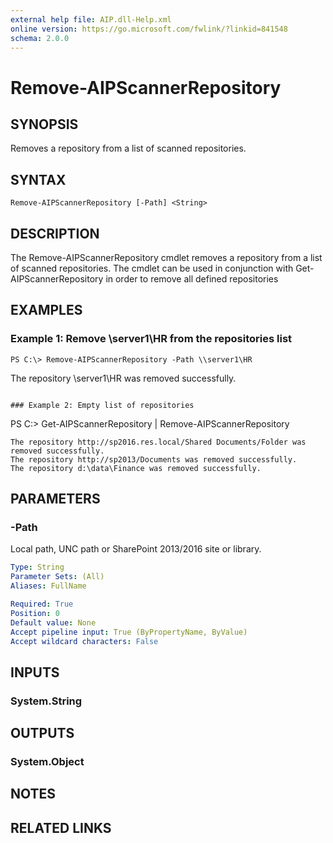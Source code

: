 ```yaml
---
external help file: AIP.dll-Help.xml
online version: https://go.microsoft.com/fwlink/?linkid=841548
schema: 2.0.0
---
```


# Remove-AIPScannerRepository

## SYNOPSIS
Removes a repository from a list of scanned repositories. 

## SYNTAX

```
Remove-AIPScannerRepository [-Path] <String>
```

## DESCRIPTION
The Remove-AIPScannerRepository cmdlet removes a repository from a list of scanned repositories. The cmdlet can be used in conjunction with Get-AIPScannerRepository in order to remove all defined repositories

## EXAMPLES

### Example 1: Remove \\server1\HR from the repositories list
```
PS C:\> Remove-AIPScannerRepository -Path \\server1\HR 
```
The repository \\server1\HR was removed successfully.
```

### Example 2: Empty list of repositories
```
PS C:\> Get-AIPScannerRepository | Remove-AIPScannerRepository 
```
The repository http://sp2016.res.local/Shared Documents/Folder was removed successfully.
The repository http://sp2013/Documents was removed successfully.
The repository d:\data\Finance was removed successfully.
```

## PARAMETERS

### -Path
Local path, UNC path or SharePoint 2013/2016 site or library. 

```yaml
Type: String
Parameter Sets: (All)
Aliases: FullName

Required: True
Position: 0
Default value: None
Accept pipeline input: True (ByPropertyName, ByValue)
Accept wildcard characters: False
```

## INPUTS

### System.String


## OUTPUTS

### System.Object

## NOTES

## RELATED LINKS

